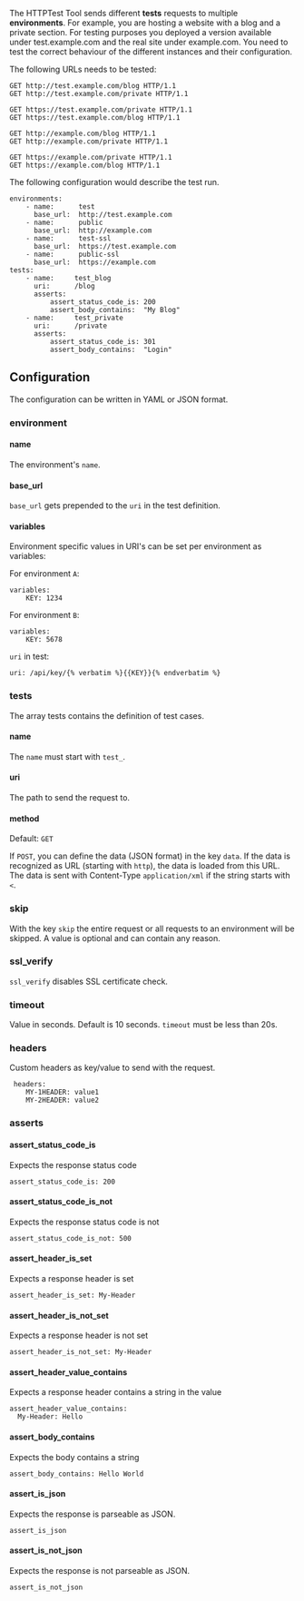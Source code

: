 The HTTPTest Tool sends different **tests** requests to multiple **environments**. For example, you are hosting a website with a blog and a private section. For testing purposes you deployed a version available under test.example.com and the real site under example.com. You need to test the correct behaviour of the different instances and their configuration.

The following URLs needs to be tested:

    GET http://test.example.com/blog HTTP/1.1
    GET http://test.example.com/private HTTP/1.1
    
    GET https://test.example.com/private HTTP/1.1
    GET https://test.example.com/blog HTTP/1.1

    GET http://example.com/blog HTTP/1.1
    GET http://example.com/private HTTP/1.1
    
    GET https://example.com/private HTTP/1.1
    GET https://example.com/blog HTTP/1.1


The following configuration would describe the test run.

    environments:
        - name:      test
          base_url:  http://test.example.com
        - name:      public
          base_url:  http://example.com
        - name:      test-ssl
          base_url:  https://test.example.com
        - name:      public-ssl
          base_url:  https://example.com
    tests:
        - name:     test_blog
          uri:      /blog
          asserts:
              assert_status_code_is: 200
              assert_body_contains:  "My Blog"
        - name:     test_private
          uri:      /private
          asserts:
              assert_status_code_is: 301
              assert_body_contains:  "Login"

## Configuration

The configuration can be written in YAML or JSON format.

### environment

#### name

The environment's `name`.

#### base_url

`base_url` gets prepended to the `uri` in the test definition.

#### variables

Environment specific values in URI's can be set per environment as variables:

For environment `A`:

    variables:
        KEY: 1234

For environment `B`:

    variables:
        KEY: 5678

`uri` in test:

    uri: /api/key/{% verbatim %}{{KEY}}{% endverbatim %}

### tests

The array tests contains the definition of test cases.

#### name

The `name` must start with `test_`.

#### uri

The path to send the request to.

#### method

Default: `GET`

If `POST`, you can define the data (JSON format) in the key `data`. If the data is recognized as URL (starting with `http`), the data is loaded from this URL. The data is sent with Content-Type `application/xml` if the string starts with `<`.

### skip

With the key `skip` the entire request or all requests to an environment will be skipped. A value is optional and can contain any reason.

### ssl_verify

`ssl_verify` disables SSL certificate check.

### timeout

Value in seconds. Default is 10 seconds. `timeout` must be less than 20s.

### headers

Custom headers as key/value to send with the request.

     headers:
        MY-1HEADER: value1
        MY-2HEADER: value2

### asserts

#### assert_status_code_is
Expects the response status code

    assert_status_code_is: 200

#### assert_status_code_is_not
Expects the response status code is not

    assert_status_code_is_not: 500

#### assert_header_is_set
Expects a response header is set

    assert_header_is_set: My-Header

#### assert_header_is_not_set
Expects a response header is not set

    assert_header_is_not_set: My-Header

#### assert_header_value_contains
Expects a response header contains a string in the value

    assert_header_value_contains:
      My-Header: Hello 

#### assert_body_contains
Expects the body contains a string

    assert_body_contains: Hello World

#### assert_is_json
Expects the response is parseable as JSON.

    assert_is_json

#### assert_is_not_json
Expects the response is not parseable as JSON.

    assert_is_not_json
